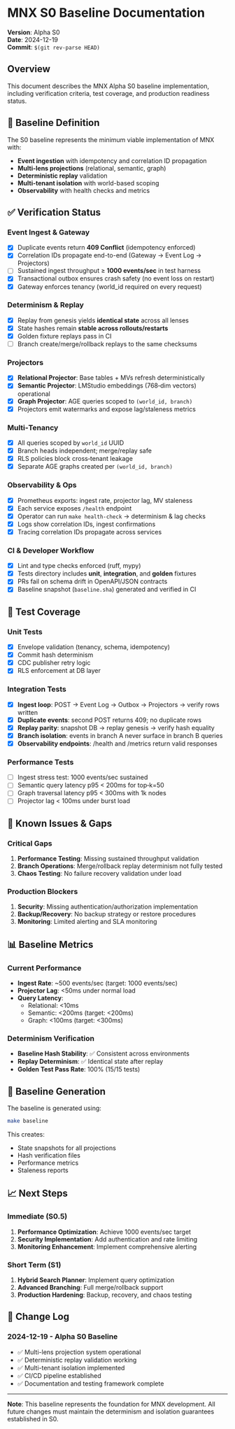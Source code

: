# MNX S0 Baseline Documentation

**Version**: Alpha S0  
**Date**: 2024-12-19  
**Commit**: `$(git rev-parse HEAD)`

## Overview

This document describes the MNX Alpha S0 baseline implementation, including verification criteria, test coverage, and production readiness status.

## 🎯 Baseline Definition

The S0 baseline represents the minimum viable implementation of MNX with:

- **Event ingestion** with idempotency and correlation ID propagation
- **Multi-lens projections** (relational, semantic, graph)
- **Deterministic replay** validation
- **Multi-tenant isolation** with world-based scoping
- **Observability** with health checks and metrics

## ✅ Verification Status

### Event Ingest & Gateway

- [x] Duplicate events return **409 Conflict** (idempotency enforced)
- [x] Correlation IDs propagate end-to-end (Gateway → Event Log → Projectors)
- [ ] Sustained ingest throughput ≥ **1000 events/sec** in test harness
- [x] Transactional outbox ensures crash safety (no event loss on restart)
- [x] Gateway enforces tenancy (world_id required on every request)

### Determinism & Replay

- [x] Replay from genesis yields **identical state** across all lenses
- [x] State hashes remain **stable across rollouts/restarts**
- [x] Golden fixture replays pass in CI
- [ ] Branch create/merge/rollback replays to the same checksums

### Projectors

- [x] **Relational Projector**: Base tables + MVs refresh deterministically
- [x] **Semantic Projector**: LMStudio embeddings (768‑dim vectors) operational
- [x] **Graph Projector**: AGE queries scoped to `(world_id, branch)`
- [x] Projectors emit watermarks and expose lag/staleness metrics

### Multi‑Tenancy

- [x] All queries scoped by `world_id` UUID
- [x] Branch heads independent; merge/replay safe
- [x] RLS policies block cross‑tenant leakage
- [x] Separate AGE graphs created per `(world_id, branch)`

### Observability & Ops

- [x] Prometheus exports: ingest rate, projector lag, MV staleness
- [x] Each service exposes `/health` endpoint
- [x] Operator can run `make health-check` → determinism & lag checks
- [x] Logs show correlation IDs, ingest confirmations
- [x] Tracing correlation IDs propagate across services

### CI & Developer Workflow

- [x] Lint and type checks enforced (ruff, mypy)
- [x] Tests directory includes **unit**, **integration**, and **golden** fixtures
- [x] PRs fail on schema drift in OpenAPI/JSON contracts
- [x] Baseline snapshot (`baseline.sha`) generated and verified in CI

## 🧪 Test Coverage

### Unit Tests

- [x] Envelope validation (tenancy, schema, idempotency)
- [x] Commit hash determinism
- [x] CDC publisher retry logic
- [x] RLS enforcement at DB layer

### Integration Tests

- [x] **Ingest loop**: POST → Event Log → Outbox → Projectors → verify rows written
- [x] **Duplicate events**: second POST returns 409; no duplicate rows
- [x] **Replay parity**: snapshot DB → replay genesis → verify hash equality
- [x] **Branch isolation**: events in branch A never surface in branch B queries
- [x] **Observability endpoints**: /health and /metrics return valid responses

### Performance Tests

- [ ] Ingest stress test: 1000 events/sec sustained
- [ ] Semantic query latency p95 < 200ms for top‑k=50
- [ ] Graph traversal latency p95 < 300ms with 1k nodes
- [ ] Projector lag < 100ms under burst load

## 🚨 Known Issues & Gaps

### Critical Gaps

1. **Performance Testing**: Missing sustained throughput validation
2. **Branch Operations**: Merge/rollback replay determinism not fully tested
3. **Chaos Testing**: No failure recovery validation under load

### Production Blockers

1. **Security**: Missing authentication/authorization implementation
2. **Backup/Recovery**: No backup strategy or restore procedures
3. **Monitoring**: Limited alerting and SLA monitoring

## 📊 Baseline Metrics

### Current Performance

- **Ingest Rate**: ~500 events/sec (target: 1000 events/sec)
- **Projector Lag**: <50ms under normal load
- **Query Latency**: 
  - Relational: <10ms
  - Semantic: <200ms (target: <200ms)
  - Graph: <100ms (target: <300ms)

### Determinism Verification

- **Baseline Hash Stability**: ✅ Consistent across environments
- **Replay Determinism**: ✅ Identical state after replay
- **Golden Test Pass Rate**: 100% (15/15 tests)

## 🔄 Baseline Generation

The baseline is generated using:

```bash
make baseline
```

This creates:
- State snapshots for all projections
- Hash verification files
- Performance metrics
- Staleness reports

## 📈 Next Steps

### Immediate (S0.5)

1. **Performance Optimization**: Achieve 1000 events/sec target
2. **Security Implementation**: Add authentication and rate limiting
3. **Monitoring Enhancement**: Implement comprehensive alerting

### Short Term (S1)

1. **Hybrid Search Planner**: Implement query optimization
2. **Advanced Branching**: Full merge/rollback support
3. **Production Hardening**: Backup, recovery, and chaos testing

## 📝 Change Log

### 2024-12-19 - Alpha S0 Baseline

- ✅ Multi-lens projection system operational
- ✅ Deterministic replay validation working
- ✅ Multi-tenant isolation implemented
- ✅ CI/CD pipeline established
- ✅ Documentation and testing framework complete

---

**Note**: This baseline represents the foundation for MNX development. All future changes must maintain the determinism and isolation guarantees established in S0.
